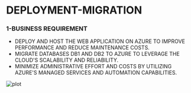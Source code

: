 # DEPLOYMENT-MIGRATION
### 1-BUSINESS REQUIREMENT
- DEPLOY AND HOST THE WEB APPLICATION ON AZURE TO IMPROVE PERFORMANCE AND REDUCE MAINTENANCE COSTS.
- MIGRATE DATABASES DB1 AND DB2 TO AZURE TO LEVERAGE THE CLOUD'S SCALABILITY AND RELIABILITY.
- MINIMIZE ADMINISTRATIVE EFFORT AND COSTS BY UTILIZING AZURE'S MANAGED SERVICES AND AUTOMATION CAPABILITIES.

![plot]([./directory_1/directory_2/.../directory_n/plot.png](https://github.com/ShireenTalaat/DEPLOYMENT-MIGRATION/blob/main/architecture.png))
